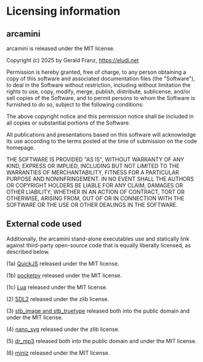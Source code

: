 # Licensing information

## arcamini

arcamini is released under the MIT license.

Copyright (c) 2025 by Gerald Franz, https://eludi.net

Permission is hereby granted, free of charge, to any person obtaining a copy of
this software and associated documentation files (the "Software"), to deal in
the Software without restriction, including without limitation the rights to
use, copy, modify, merge, publish, distribute, sublicense, and/or sell copies of
the Software, and to permit persons to whom the Software is furnished to do so,
subject to the following conditions:

The above copyright notice and this permission notice shall be included in all
copies or substantial portions of the Software.

All publications and presentations based on this software will acknowledge its
use according to the terms posted at the time of submission on the code
homepage.

THE SOFTWARE IS PROVIDED "AS IS", WITHOUT WARRANTY OF ANY KIND, EXPRESS OR
IMPLIED, INCLUDING BUT NOT LIMITED TO THE WARRANTIES OF MERCHANTABILITY, FITNESS
FOR A PARTICULAR PURPOSE AND NONINFRINGEMENT. IN NO EVENT SHALL THE AUTHORS OR
COPYRIGHT HOLDERS BE LIABLE FOR ANY CLAIM, DAMAGES OR OTHER LIABILITY, WHETHER
IN AN ACTION OF CONTRACT, TORT OR OTHERWISE, ARISING FROM, OUT OF OR IN
CONNECTION WITH THE SOFTWARE OR THE USE OR OTHER DEALINGS IN THE SOFTWARE.

## External code used

Additionally, the arcamini stand-alone executables use and statically link
against third-party open-source code that is equally liberally licensed, as
described below.

(1a) [QuickJS](https://bellard.org/quickjs/) released under the MIT license.

(1b) [pocketpy](https://pocketpy.dev/) released under the MIT license.

(1c) [Lua](https://www.lua.org/) released under the MIT license.

(2) [SDL2](https://libsdl.org/) released under the zlib license.

(3) [stb\_image and stb\_truetype](https://github.com/nothings/stb) released
    both into the public domain and under the MIT license.

(4) [nano\_svg](https://github.com/memononen/nanosvg) released under the zlib
    license.

(5) [dr\_mp3](https://github.com/mackron/dr_libs/blob/master/dr_mp3.h) released
    both into the public domain and under the MIT license.

(6) [miniz](https://github.com/richgel999/miniz) released under the MIT license.

